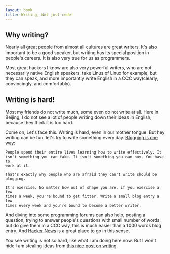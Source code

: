 ```yaml
---
layout: book
title: Writing, Not just code!
---
```


## Why writing?

Nearly all great people from almost all cultures are great writers. It's
also important to be a good speaker, but writing has its special
position in people's careers. It is also very true for us as programmers.

Most great hackers I know are also very powerful writers, who are not
necessarily native English speakers, take Linus of Linux for example, but they
can speak, and more importantly write English in a CCC way(clearly,
convincingly, and comfortably).

## Writing is hard!

Most my friends do not write much, some even do not write at all. Here in
Beijing, I do not see a lot of people writing down their ideas in English,
because they think it is too hard.

Come on, Let's face this. Writing is hard, even in our mother tongue. 
But hey writing can be fun, let's try to write something every day. [Blogging is one way:][1]

    People spend their entire lives learning how to write effectively. It
    isn't something you can fake. It isn't something you can buy. You have to
    work at it.

    That's exactly why people who are afraid they can't write should be
    blogging.

    It's exercise. No matter how out of shape you are, if you exercise a few
    times a week, you're bound to get fitter. Write a small blog entry a few
    times every week and you're bound to become a better writer.


And diving into some programming forums can also help, posting a question,
trying to answer people's questions with small number of words, but do give
them in a CCC way, this is much easier than a 1000 words blog entry. And
[Hacker News][2] is a great place to go in this sense.

You see writing is not so hard, like what I am doing here now. But I won't
hide I am stealing ideas from [this nice post on writing][3]. 

[1]: http://www.codinghorror.com/blog/2006/02/fear-of-writing.html
[2]: http://news.ycombinator.com/
[3]: http://www.codinghorror.com/blog/2011/02/how-to-write-without-writing.html
